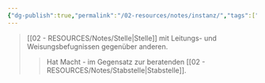 ```yaml
---
{"dg-publish":true,"permalink":"/02-resources/notes/instanz/","tags":["organisation/hierarchie"],"noteIcon":"","updated":"2025-08-28T17:45:55.000+02:00"}
---
```


>[[02 - RESOURCES/Notes/Stelle\|Stelle]] mit Leitungs- und Weisungsbefugnissen gegenüber anderen.
>>Hat Macht - im Gegensatz zur beratenden [[02 - RESOURCES/Notes/Stabstelle\|Stabstelle]].